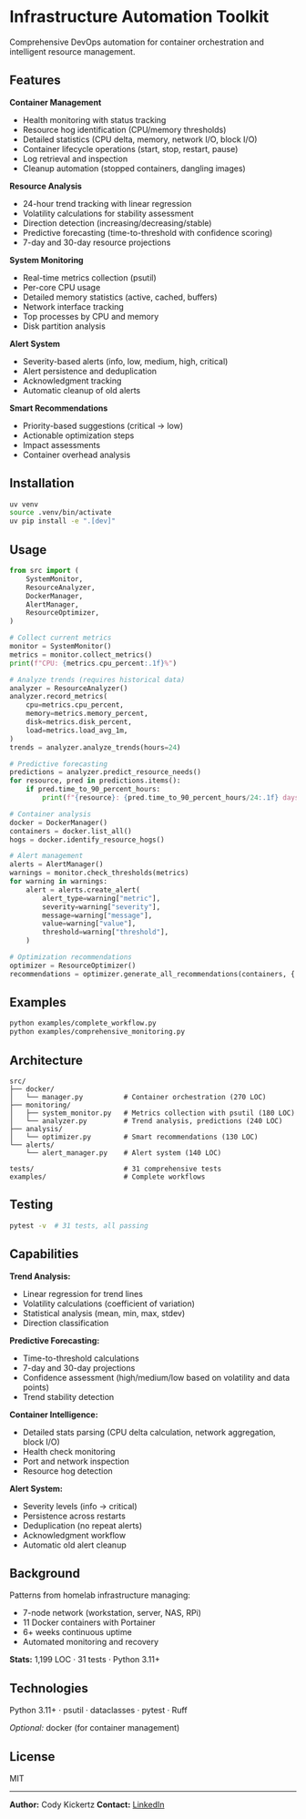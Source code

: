 # Infrastructure Automation Toolkit

Comprehensive DevOps automation for container orchestration and intelligent resource management.

## Features

**Container Management**
- Health monitoring with status tracking
- Resource hog identification (CPU/memory thresholds)
- Detailed statistics (CPU delta, memory, network I/O, block I/O)
- Container lifecycle operations (start, stop, restart, pause)
- Log retrieval and inspection
- Cleanup automation (stopped containers, dangling images)

**Resource Analysis**
- 24-hour trend tracking with linear regression
- Volatility calculations for stability assessment
- Direction detection (increasing/decreasing/stable)
- Predictive forecasting (time-to-threshold with confidence scoring)
- 7-day and 30-day resource projections

**System Monitoring**
- Real-time metrics collection (psutil)
- Per-core CPU usage
- Detailed memory statistics (active, cached, buffers)
- Network interface tracking
- Top processes by CPU and memory
- Disk partition analysis

**Alert System**
- Severity-based alerts (info, low, medium, high, critical)
- Alert persistence and deduplication
- Acknowledgment tracking
- Automatic cleanup of old alerts

**Smart Recommendations**
- Priority-based suggestions (critical → low)
- Actionable optimization steps
- Impact assessments
- Container overhead analysis

## Installation

```bash
uv venv
source .venv/bin/activate
uv pip install -e ".[dev]"
```

## Usage

```python
from src import (
    SystemMonitor,
    ResourceAnalyzer,
    DockerManager,
    AlertManager,
    ResourceOptimizer,
)

# Collect current metrics
monitor = SystemMonitor()
metrics = monitor.collect_metrics()
print(f"CPU: {metrics.cpu_percent:.1f}%")

# Analyze trends (requires historical data)
analyzer = ResourceAnalyzer()
analyzer.record_metrics(
    cpu=metrics.cpu_percent,
    memory=metrics.memory_percent,
    disk=metrics.disk_percent,
    load=metrics.load_avg_1m,
)
trends = analyzer.analyze_trends(hours=24)

# Predictive forecasting
predictions = analyzer.predict_resource_needs()
for resource, pred in predictions.items():
    if pred.time_to_90_percent_hours:
        print(f"{resource}: {pred.time_to_90_percent_hours/24:.1f} days to 90%")

# Container analysis
docker = DockerManager()
containers = docker.list_all()
hogs = docker.identify_resource_hogs()

# Alert management
alerts = AlertManager()
warnings = monitor.check_thresholds(metrics)
for warning in warnings:
    alert = alerts.create_alert(
        alert_type=warning["metric"],
        severity=warning["severity"],
        message=warning["message"],
        value=warning["value"],
        threshold=warning["threshold"],
    )

# Optimization recommendations
optimizer = ResourceOptimizer()
recommendations = optimizer.generate_all_recommendations(containers, {...})
```

## Examples

```bash
python examples/complete_workflow.py
python examples/comprehensive_monitoring.py
```

## Architecture

```
src/
├── docker/
│   └── manager.py          # Container orchestration (270 LOC)
├── monitoring/
│   ├── system_monitor.py   # Metrics collection with psutil (180 LOC)
│   └── analyzer.py         # Trend analysis, predictions (240 LOC)
├── analysis/
│   └── optimizer.py        # Smart recommendations (130 LOC)
└── alerts/
    └── alert_manager.py    # Alert system (140 LOC)

tests/                      # 31 comprehensive tests
examples/                   # Complete workflows
```

## Testing

```bash
pytest -v  # 31 tests, all passing
```

## Capabilities

**Trend Analysis:**
- Linear regression for trend lines
- Volatility calculations (coefficient of variation)
- Statistical analysis (mean, min, max, stdev)
- Direction classification

**Predictive Forecasting:**
- Time-to-threshold calculations
- 7-day and 30-day projections
- Confidence assessment (high/medium/low based on volatility and data points)
- Trend stability detection

**Container Intelligence:**
- Detailed stats parsing (CPU delta calculation, network aggregation, block I/O)
- Health check monitoring
- Port and network inspection
- Resource hog detection

**Alert System:**
- Severity levels (info → critical)
- Persistence across restarts
- Deduplication (no repeat alerts)
- Acknowledgment workflow
- Automatic old alert cleanup

## Background

Patterns from homelab infrastructure managing:
- 7-node network (workstation, server, NAS, RPi)
- 11 Docker containers with Portainer
- 6+ weeks continuous uptime
- Automated monitoring and recovery

**Stats:** 1,199 LOC · 31 tests · Python 3.11+

## Technologies

Python 3.11+ · psutil · dataclasses · pytest · Ruff

*Optional:* docker (for container management)

## License

MIT

---

**Author:** Cody Kickertz
**Contact:** [LinkedIn](https://linkedin.com/in/Cody-Kickertz/)

